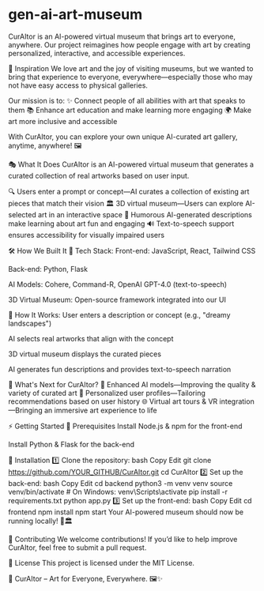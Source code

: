 # gen-ai-art-museum
CurAItor is an AI-powered virtual museum that brings art to everyone, anywhere. Our project reimagines how people engage with art by creating personalized, interactive, and accessible experiences.

🚀 Inspiration
We love art and the joy of visiting museums, but we wanted to bring that experience to everyone, everywhere—especially those who may not have easy access to physical galleries.

Our mission is to:
✨ Connect people of all abilities with art that speaks to them
📚 Enhance art education and make learning more engaging
🌍 Make art more inclusive and accessible

With CurAItor, you can explore your own unique AI-curated art gallery, anytime, anywhere! 🖼️

🎭 What It Does
CurAItor is an AI-powered virtual museum that generates a curated collection of real artworks based on user input.

🔍 Users enter a prompt or concept—AI curates a collection of existing art pieces that match their vision
🏛️ 3D virtual museum—Users can explore AI-selected art in an interactive space
🤣 Humorous AI-generated descriptions make learning about art fun and engaging
🔊 Text-to-speech support ensures accessibility for visually impaired users

🛠️ How We Built It
🔹 Tech Stack:
Front-end: JavaScript, React, Tailwind CSS

Back-end: Python, Flask

AI Models: Cohere, Command-R, OpenAI GPT-4.0 (text-to-speech)

3D Virtual Museum: Open-source framework integrated into our UI

🔹 How It Works:
User enters a description or concept (e.g., "dreamy landscapes")

AI selects real artworks that align with the concept

3D virtual museum displays the curated pieces

AI generates fun descriptions and provides text-to-speech narration

🚀 What's Next for CurAItor?
🔮 Enhanced AI models—Improving the quality & variety of curated art
👤 Personalized user profiles—Tailoring recommendations based on user history
🌐 Virtual art tours & VR integration—Bringing an immersive art experience to life

⚡ Getting Started
🔹 Prerequisites
Install Node.js & npm for the front-end

Install Python & Flask for the back-end

🔹 Installation
1️⃣ Clone the repository:
bash
Copy
Edit
git clone https://github.com/YOUR_GITHUB/CurAItor.git
cd CurAItor
2️⃣ Set up the back-end:
bash
Copy
Edit
cd backend
python3 -m venv venv
source venv/bin/activate  # On Windows: venv\Scripts\activate
pip install -r requirements.txt
python app.py
3️⃣ Set up the front-end:
bash
Copy
Edit
cd frontend
npm install
npm start
Your AI-powered museum should now be running locally! 🎨🏛️

🤝 Contributing
We welcome contributions! If you’d like to help improve CurAItor, feel free to submit a pull request.

📜 License
This project is licensed under the MIT License.

🎨 CurAItor – Art for Everyone, Everywhere. 🖼️✨
